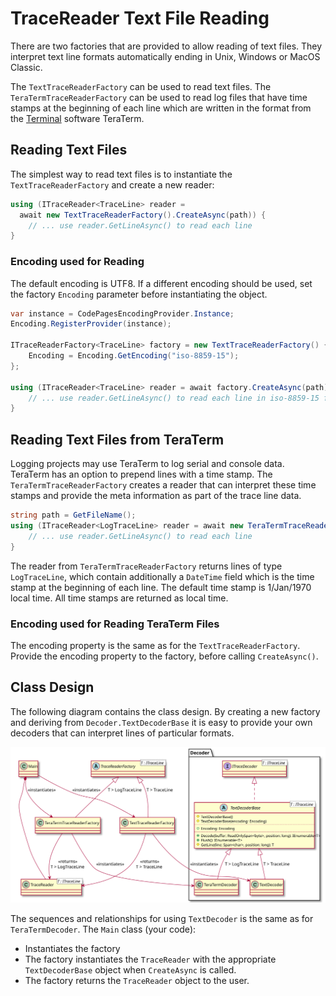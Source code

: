 # TraceReader Text File Reading

There are two factories that are provided to allow reading of text files. They
interpret text line formats automatically ending in Unix, Windows or MacOS
Classic.

The `TextTraceReaderFactory` can be used to read text files. The
`TeraTermTraceReaderFactory` can be used to read log files that have time stamps
at the beginning of each line which are written in the format from the
[Terminal](https://ttssh2.osdn.jp/index.html.en) software TeraTerm.

## Reading Text Files

The simplest way to read text files is to instantiate the
`TextTraceReaderFactory` and create a new reader:

```csharp
using (ITraceReader<TraceLine> reader =
  await new TextTraceReaderFactory().CreateAsync(path)) {
    // ... use reader.GetLineAsync() to read each line
}
```

### Encoding used for Reading

The default encoding is UTF8. If a different encoding should be used, set the
factory `Encoding` parameter before instantiating the object.

```csharp
var instance = CodePagesEncodingProvider.Instance;
Encoding.RegisterProvider(instance);

ITraceReaderFactory<TraceLine> factory = new TextTraceReaderFactory() {
    Encoding = Encoding.GetEncoding("iso-8859-15");
};

using (ITraceReader<TraceLine> reader = await factory.CreateAsync(path)) {
    // ... use reader.GetLineAsync() to read each line in iso-8859-15 format
}
```

## Reading Text Files from TeraTerm

Logging projects may use TeraTerm to log serial and console data. TeraTerm has
an option to prepend lines with a time stamp. The `TeraTermTraceReaderFactory`
creates a reader that can interpret these time stamps and provide the meta
information as part of the trace line data.

```csharp
string path = GetFileName();
using (ITraceReader<LogTraceLine> reader = await new TeraTermTraceReaderFactory().CreateAsync(path)) {
    // ... use reader.GetLineAsync() to read each line
}
```

The reader from `TeraTermTraceReaderFactory` returns lines of type
`LogTraceLine`, which contain additionally a `DateTime` field which is the time
stamp at the beginning of each line. The default time stamp is 1/Jan/1970 local
time. All time stamps are returned as local time.

### Encoding used for Reading TeraTerm Files

The encoding property is the same as for the `TextTraceReaderFactory`. Provide
the encoding property to the factory, before calling `CreateAsync()`.

## Class Design

The following diagram contains the class design. By creating a new factory and
deriving from `Decoder.TextDecoderBase` it is easy to provide your own decoders
that can interpret lines of particular formats.

![TextDecoder](out/diagrams/TextDecoder/TextDecoder.svg)

The sequences and relationships for using `TextDecoder` is the same as for
`TeraTermDecoder`. The `Main` class (your code):

* Instantiates the factory
* The factory instantiates the `TraceReader` with the appropriate
  `TextDecoderBase` object when `CreateAsync` is called.
* The factory returns the `TraceReader` object to the user.
